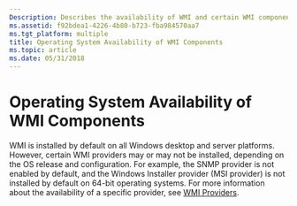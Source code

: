 ```yaml
---
Description: Describes the availability of WMI and certain WMI components.
ms.assetid: f92bdea1-4226-4b80-b723-fba984570aa7
ms.tgt_platform: multiple
title: Operating System Availability of WMI Components
ms.topic: article
ms.date: 05/31/2018
---
```


# Operating System Availability of WMI Components

WMI is installed by default on all Windows desktop and server platforms. However, certain WMI providers may or may not be installed, depending on the OS release and configuration. For example, the SNMP provider is not enabled by default, and the Windows Installer provider (MSI provider) is not installed by default on 64-bit operating systems. For more information about the availability of a specific provider, see [WMI Providers](https://docs.microsoft.com/windows/desktop/SrvNodes/wmi-mi-omi-providers).

 

 



